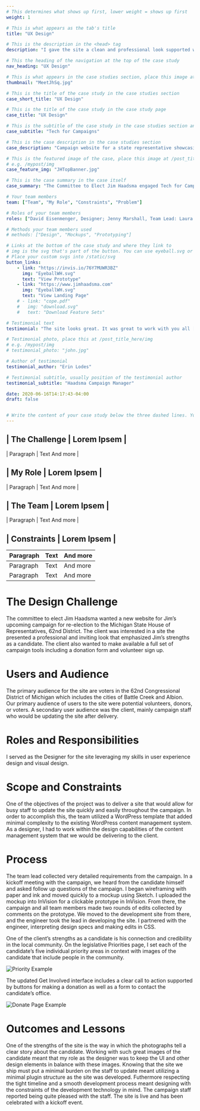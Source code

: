 ```yaml
---
# This determines what shows up first, lower weight = shows up first
weight: 1

# This is what appears as the tab's title
title: "UX Design"

# This is the description in the <head> tag
description: "I gave the site a clean and professional look supported with a simple and effective user interface."

# This the heading of the navigation at the top of the case study
nav_heading: "UX Design"

# This is what appears in the case studies section, place this image at the /static/img folder
thumbnail: "MeetJhSq.jpg"

# This is the title of the case study in the case studies section
case_short_title: "UX Design"

# This is the title of the case study in the case study page
case_title: "UX Design"

# This is the subtitle of the case study in the case studies section and the case study page
case_subtitle: "Tech for Campaigns"

# This is the case description in the case studies section
case_description: "Campaign website for a state representative showcasing his story and track record for re-election, creating a space for volunteers and donors to support his campaign."

# This is the featured image of the case, place this image at /post_title_here/img folder
# e.g. /mypost/img
case_feature_img: "JHTopBanner.jpg"

# This is the case summary in the case itself
case_summary: "The Committee to Elect Jim Haadsma engaged Tech for Campaigns to redesign the website for Rep. Haadsma as part of his campaign for re-election to the Michigan House of Representatives, 62nd District. I served as the Designer on a team of volunteers contracted by Tech for Campaigns. Working in collaboration with the candidate and staff, our team developed an upgraded website to showcase Jim’s story and track record for re-election. This site also created a space for volunteers and donors to support his campaign. We developed a new website to support a full set of campaign tools including a donation form, volunteer sign up, and information related to COVID-19 in a way that presented a professional and inviting look for potential volunteers, donors, and voters in his district."

# Your team members
team: ["Team", "My Role", "Constraints", "Problem"]

# Roles of your team members
roles: ["David Eisenmenger, Designer; Jenny Marshall, Team Lead: Laura Leebove, Copywriter;  Kenneth Lee, Engineer", "I served as the Designer for the site leveraging my skills in user experience design and visual design.", "As a designer, I had to work within the design capabilities of the content management system that we would be delivering to the client.", "The committee to elect Jim Haadsma wanted a new website for Jim’s upcoming campaign for re-election to the Michigan State House of Representatives, 62nd District. The client was interested in a site the presented a professional and inviting look that emphasized Jim’s strengths as a candidate. The client also wanted to make available a full set of campaign tools including a donation form and volunteer sign up.",]

# Methods your team members used
# methods: ["Design", "Mockups", "Prototyping"]

# Links at the bottom of the case study and where they link to
# img is the svg that's part of the button. You can use eyeball.svg or download.svg
# Place your custom svgs into /static/svg
button_links:
    - link: "https://invis.io/76Y7MUWR3BZ"
      img: "EyeballWH.svg"
      text: "View Prototype"
    - link: "https://www.jimhaadsma.com"
      img: "EyeballWH.svg"
      text: "View Landing Page"
    # - link: "cope.pdf"
    #   img: "download.svg"
    #   text: "Download Feature Sets"

# Testimonial text
testimonial: "The site looks great. It was great to work with you all [on the team]."

# Testimonial photo, place this at /post_title_here/img
# e.g. /mypost/img
# testimonial_photo: "john.jpg"

# Author of testimonial
testimonial_author: "Erin Lodes"

# Testimonial subtitle, usually position of the testimonial author
testimonial_subtitle: "Haadsma Campaign Manager"

date: 2020-06-16T14:17:43-04:00
draft: false


# Write the content of your case study below the three dashed lines. You can use markdown and raw HTML.
---
```


## | The Challenge | Lorem Ipsem |
| Paragraph   | Text    And more      |
## | My Role | Lorem Ipsem |
| Paragraph   | Text    And more      |
## | The Team | Lorem Ipsem |
| Paragraph   | Text    And more      |
## | Constraints | Lorem Ipsem |


| Paragraph   | Text    |  And more      |
|---|---|---|
| Paragraph   | Text    |  And more      |
| Paragraph   | Text    |  And more      |


# The Design Challenge

The committee to elect Jim Haadsma wanted a new website for Jim’s upcoming campaign for re-election to the Michigan State House of Representatives, 62nd District. The client was interested in a site the presented a professional and inviting look that emphasized Jim’s strengths as a candidate. The client also wanted to make available a full set of campaign tools including a donation form and volunteer sign up.

# Users and Audience

The primary audience for the site are voters in the 62nd Congressional District of Michigan which includes the cities of Battle Creek and Albion. Our primary audience of users to the site were potential volunteers, donors, or voters. A secondary user audience was the client, mainly campaign staff who would be updating the site after delivery.

# Roles and Responsibilities
I served as the Designer for the site leveraging my skills in user experience design and visual design.
# Scope and Constraints

One of the objectives of the project was to deliver a site that would allow for busy staff to update the site quickly and easily throughout the campaign. In order to accomplish this, the team utilized a WordPress template that added minimal complexity to the existing WordPress content management system. As a designer, I had to work within the design capabilities of the content management system that we would be delivering to the client.  
# Process

The team lead collected very detailed requirements from the campaign. In a kickoff meeting with the campaign, we heard from the candidate himself and asked follow up questions of the campaign.
I began wireframing with paper and ink and moved quickly to a mockup using Sketch. I uploaded the mockup into InVision for a clickable prototype in InVision. From there, the campaign and all team members made two rounds of edits collected by comments on the prototype. We moved to the development site from there, and the engineer took the lead in developing the site. I partnered with the engineer, interpreting design specs and making edits in CSS.

One of the client’s strengths as a candidate is his connection and credibility in the local community. 
On the legislative Priorities page, I set each of the candidate’s five individual priority areas in context with images of the candidate that include people in the community.

![Priority Example](/jh/img/Priorities@2x@0.5x.jpg "Priority Example")

The updated Get Involved interface includes a clear call to action supported by buttons for making a donation as well as a form to contact the candidate’s office.

![Donate Page Example](/jh/img/DonatePg.png "Donate Page Example")

# Outcomes and Lessons

One of the strengths of the site is the way in which the photographs tell a clear story about the candidate. Working with such great images of the candidate meant that my role as the designer was to keep the UI and other design elements in balance with these images. Knowing that the site we ship must put a minimal burden on the staff to update meant utilizing a minimal plugin structure as the site was developed. Futhermore respecting the tight timeline and a smooth development process meant designing with the constraints of the development technology in mind. The campaign staff reported being quite pleased with the staff. The site is live and has been celebrated with a kickoff event.